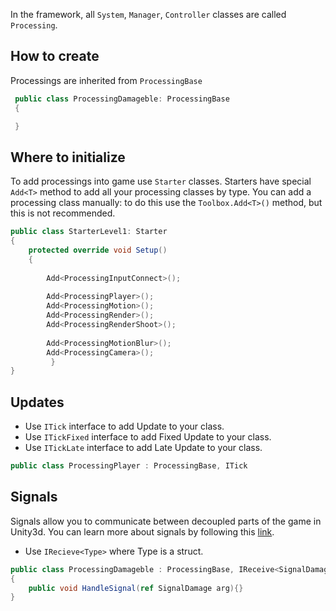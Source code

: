 In the framework, all ```System```, ```Manager```, ```Controller``` classes are called ```Processing```.
 
## How to create

Processings are inherited from ```ProcessingBase```

```csharp
 public class ProcessingDamageble: ProcessingBase
 {

 }
```
## Where to initialize
To add processings into game use ```Starter``` classes. 
Starters have special ```Add<T>``` method to add all your processing classes by type.  You can add a processing class manually: to do this use the ```Toolbox.Add<T>()``` method, but this is not recommended. 
```csharp
public class StarterLevel1: Starter
{
	protected override void Setup()
	{
		 
		Add<ProcessingInputConnect>();
 
		Add<ProcessingPlayer>();
		Add<ProcessingMotion>();
		Add<ProcessingRender>();
		Add<ProcessingRenderShoot>();
		
		Add<ProcessingMotionBlur>();
		Add<ProcessingCamera>();
         }
}
```
## Updates
- Use ```ITick``` interface to add Update to your class.
- Use ```ITickFixed``` interface to add Fixed Update to your class.
- Use ```ITickLate``` interface to add Late Update to your class.

```csharp
public class ProcessingPlayer : ProcessingBase, ITick
```
## Signals
Signals allow you to communicate between decoupled parts of the game in Unity3d. You can learn more about signals by following this [link](https://github.com/dimmpixeye/Unity3d-Signals).

- Use ```IRecieve<Type>``` where Type is a struct.

```csharp
public class ProcessingDamageble : ProcessingBase, IReceive<SignalDamage>, ITick
{
	public void HandleSignal(ref SignalDamage arg){}
}
```





